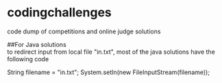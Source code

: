 # codingchallenges
code dump of competitions and online judge solutions


##For Java solutions<br>
to redirect input from local file "in.txt", most of the java solutions have the following code 

String filename = "in.txt";
System.setIn(new FileInputStream(filename));

